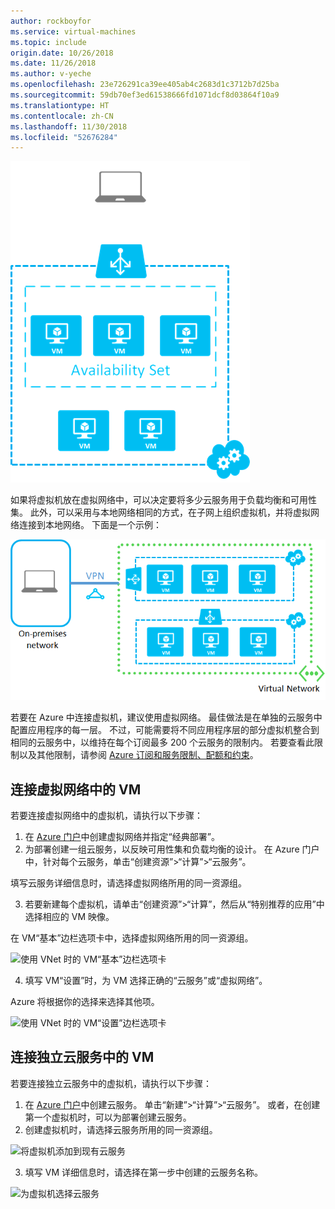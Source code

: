 ```yaml
---
author: rockboyfor
ms.service: virtual-machines
ms.topic: include
origin.date: 10/26/2018
ms.date: 11/26/2018
ms.author: v-yeche
ms.openlocfilehash: 23e726291ca39ee405ab4c2683d1c3712b7d25ba
ms.sourcegitcommit: 59db70ef3ed61538666fd1071dcf8d03864f10a9
ms.translationtype: HT
ms.contentlocale: zh-CN
ms.lasthandoff: 11/30/2018
ms.locfileid: "52676284"
---
```

![独立云服务中的虚拟机](./media/virtual-machines-common-classic-connect-vms/CloudServiceExample.png)

如果将虚拟机放在虚拟网络中，可以决定要将多少云服务用于负载均衡和可用性集。 此外，可以采用与本地网络相同的方式，在子网上组织虚拟机，并将虚拟网络连接到本地网络。 下面是一个示例：

![虚拟网络中的虚拟机](./media/virtual-machines-common-classic-connect-vms/VirtualNetworkExample.png)

若要在 Azure 中连接虚拟机，建议使用虚拟网络。 最佳做法是在单独的云服务中配置应用程序的每一层。 不过，可能需要将不同应用程序层的部分虚拟机整合到相同的云服务中，以维持在每个订阅最多 200 个云服务的限制内。 若要查看此限制以及其他限制，请参阅 [Azure 订阅和服务限制、配额和约束](../articles/azure-subscription-service-limits.md)。

## <a name="connect-vms-in-a-virtual-network"></a>连接虚拟网络中的 VM
若要连接虚拟网络中的虚拟机，请执行以下步骤：

1. 在 [Azure 门户](../articles/virtual-network/virtual-networks-create-vnet-classic-pportal.md)中创建虚拟网络并指定“经典部署”。
2. 为部署创建一组云服务，以反映可用性集和负载均衡的设计。 在 Azure 门户中，针对每个云服务，单击“创建资源”>“计算”>“云服务”。

  填写云服务详细信息时，请选择虚拟网络所用的同一资源组。

3. 若要新建每个虚拟机，请单击“创建资源”>“计算”，然后从“特别推荐的应用”中选择相应的 VM 映像。

  在 VM“基本”边栏选项卡中，选择虚拟网络所用的同一资源组。

  ![使用 VNet 时的 VM“基本”边栏选项卡](./media/virtual-machines-common-classic-connect-vms/CreateVM_Basics_VN.png)

4. 填写 VM“设置”时，为 VM 选择正确的“云服务”或“虚拟网络”。

  Azure 将根据你的选择来选择其他项。

  ![使用 VNet 时的 VM“设置”边栏选项卡](./media/virtual-machines-common-classic-connect-vms/CreateVM_Settings_VN.png)

## <a name="connect-vms-in-a-standalone-cloud-service"></a>连接独立云服务中的 VM
若要连接独立云服务中的虚拟机，请执行以下步骤：

1. 在 [Azure 门户](http://portal.azure.cn)中创建云服务。 单击“新建”>“计算”>“云服务”。 或者，在创建第一个虚拟机时，可以为部署创建云服务。
2. 创建虚拟机时，请选择云服务所用的同一资源组。

  ![将虚拟机添加到现有云服务](./media/virtual-machines-common-classic-connect-vms/CreateVM_Basics_SA.png)

3.  填写 VM 详细信息时，请选择在第一步中创建的云服务名称。

  ![为虚拟机选择云服务](./media/virtual-machines-common-classic-connect-vms/CreateVM_Settings_SA.png)

<!-- Update_Description: update meta properties -->